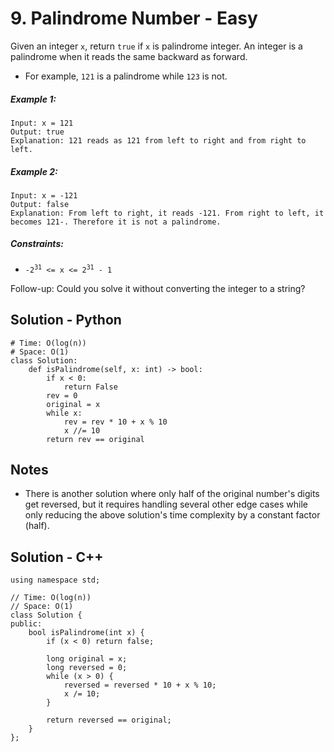 # 9. Palindrome Number - Easy

Given an integer `x`, return `true` if `x` is palindrome integer.
An integer is a palindrome when it reads the same backward as forward.

- For example, `121` is a palindrome while `123` is not.

##### Example 1:

```
Input: x = 121
Output: true
Explanation: 121 reads as 121 from left to right and from right to left.
```

##### Example 2:

```
Input: x = -121
Output: false
Explanation: From left to right, it reads -121. From right to left, it becomes 121-. Therefore it is not a palindrome.
```

##### Constraints:

- <code>-2<sup>31</sup> <= x <= 2<sup>31</sup> - 1</code>

Follow-up: Could you solve it without converting the integer to a string?

## Solution - Python
```
# Time: O(log(n))
# Space: O(1)
class Solution:
    def isPalindrome(self, x: int) -> bool:
        if x < 0:
            return False
        rev = 0
        original = x
        while x:
            rev = rev * 10 + x % 10
            x //= 10
        return rev == original
```

## Notes
- There is another solution where only half of the original number's digits get reversed, but it requires handling several other edge cases while only reducing the above solution's time complexity by a constant factor (half).

## Solution - C++

```
using namespace std;

// Time: O(log(n))
// Space: O(1)
class Solution {
public:
    bool isPalindrome(int x) {
        if (x < 0) return false;

        long original = x;
        long reversed = 0;
        while (x > 0) {
            reversed = reversed * 10 + x % 10;
            x /= 10;
        }

        return reversed == original;
    }
};
```